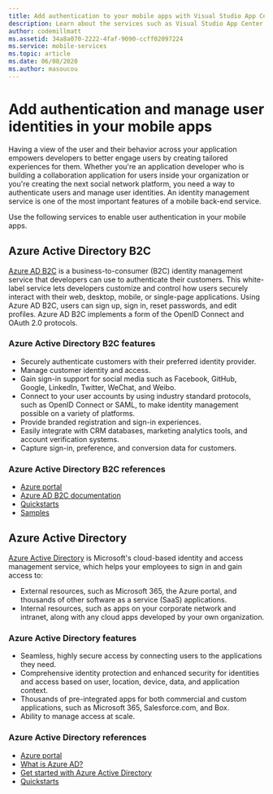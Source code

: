 ```yaml
---
title: Add authentication to your mobile apps with Visual Studio App Center and Azure services
description: Learn about the services such as Visual Studio App Center that help set up user authentication and enable mobile applications to authenticate with social accounts, Azure Active Directory, and custom authentication.
author: codemillmatt
ms.assetid: 34a8a070-2222-4faf-9090-ccff02097224
ms.service: mobile-services
ms.topic: article
ms.date: 06/08/2020
ms.author: masoucou
---
```


# Add authentication and manage user identities in your mobile apps

Having a view of the user and their behavior across your application empowers developers to better engage users by creating tailored experiences for them. Whether you're an application developer who is building a collaboration application for users inside your organization or you're creating the next social network platform, you need a way to authenticate users and manage user identities. An identity management service is one of the most important features of a mobile back-end service.

Use the following services to enable user authentication in your mobile apps.

## Azure Active Directory B2C

[Azure AD B2C](https://azure.microsoft.com/services/active-directory-b2c/) is a business-to-consumer (B2C) identity management service that developers can use to authenticate their customers. This white-label service lets developers customize and control how users securely interact with their web, desktop, mobile, or single-page applications. Using Azure AD B2C, users can sign up, sign in, reset passwords, and edit profiles. Azure AD B2C implements a form of the OpenID Connect and OAuth 2.0 protocols. 

### Azure Active Directory B2C features

- Securely authenticate customers with their preferred identity provider.
- Manage customer identity and access.
- Gain sign-in support for social media such as Facebook, GitHub, Google, LinkedIn, Twitter, WeChat, and Weibo.
- Connect to your user accounts by using industry standard protocols, such as OpenID Connect or SAML, to make identity management possible on a variety of platforms.
- Provide branded registration and sign-in experiences.
- Easily integrate with CRM databases, marketing analytics tools, and account verification systems.
- Capture sign-in, preference, and conversion data for customers.

### Azure Active Directory B2C references

- [Azure portal](https://portal.azure.com/)
- [Azure AD B2C documentation](/azure/active-directory-b2c/)
- [Quickstarts](/azure/active-directory-b2c/active-directory-b2c-quickstarts-web-app)
- [Samples](/azure/active-directory-b2c/code-samples)

## Azure Active Directory

[Azure Active Directory](https://azure.microsoft.com/services/active-directory/) is Microsoft's cloud-based identity and access management service, which helps your employees to sign in and gain access to:

- External resources, such as Microsoft 365, the Azure portal, and thousands of other software as a service (SaaS) applications.
- Internal resources, such as apps on your corporate network and intranet, along with any cloud apps developed by your own organization.

### Azure Active Directory features

- Seamless, highly secure access by connecting users to the applications they need.
- Comprehensive identity protection and enhanced security for identities and access based on user, location, device, data, and application context.
- Thousands of pre-integrated apps for both commercial and custom applications, such as Microsoft 365, Salesforce.com, and Box.
- Ability to manage access at scale.

### Azure Active Directory references

- [Azure portal](https://portal.azure.com/)
- [What is Azure AD?](/azure/active-directory/fundamentals/active-directory-whatis)
- [Get started with Azure Active Directory](/azure/active-directory/fundamentals/active-directory-whatis)
- [Quickstarts](/azure/active-directory/fundamentals/active-directory-access-create-new-tenant)